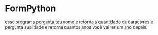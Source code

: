# FormPython
esse programa pergunta teu nome e retorna a quantidade de caracteres e pergunta sua idade e retorna quantos anos você vai ter um ano depois.
